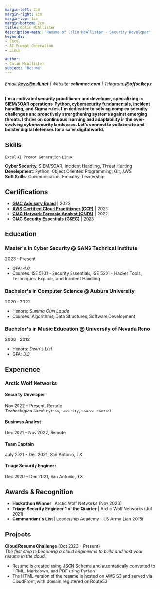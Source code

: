 ```yaml
---
margin-left: 2cm
margin-right: 2cm
margin-top: 1cm
margin-bottom: 2cm
title: Colin McAllister
description-meta: 'Resume of Colin McAllister - Security Developer'
keywords:
- Excel
- AI Prompt Generation
- Linux

author:
- Colin McAllister
subject: 'Resume'
---
```

###### Email: **keyz@null.net** | Website: **colinmca.com** | Telegram: **@offsetkeyz**

#### I'm a motivated security practitioner and developer, specializing in SIEM/SOAR operations, Python, cybersecurity fundamentals, incident handling, and Sigma rules. I'm dedicated to solving complex security challenges and proactively strengthening systems against emerging threats. I thrive on continuous learning and adaptability in the ever-evolving cybersecurity landscape. Let's connect to collaborate and bolster digital defenses for a safer digital world.

## Skills

```Excel```
```AI Prompt Generation```
```Linux```

**Cyber Security**: SIEM/SOAR, Incident Handling, Threat Hunting  
**Development**: Python, Object Oriented Programming, Git, AWS  
**Soft Skills**: Communication, Empathy, Leadership  

## Certifications

- **[GIAC Advisory Board](https://www.credly.com/badges/144c9ca4-ff0e-479e-aef6-7fd2c4d344f0/public_url)** | 2023
- **[AWS Certified Cloud Practitioner (CCP)](https://www.credly.com/badges/febe16fe-eece-4852-be1d-c57db1e1087b/public_url)** | 2023
- **[GIAC Network Forensic Analyst (GNFA)](https://www.credly.com/badges/d5ca28ac-7c6e-4baa-beb8-56d4ed5bd3c4/public_url)** | 2022
- **[GIAC Security Essentials (GSEC)](https://www.credly.com/badges/d283e815-124b-4cb1-ba60-149a1a73bf05/public_url)** | 2023

## Education

### Master's in Cyber Security @ SANS Technical Institute
2023 - Present  
- GPA: *4.0*  
- Courses: ISE 5101 - Security Essentials, ISE 5201 - Hacker Tools, Techniques, Exploits, and Incident Handling  
  
### Bachelor's in Computer Science @ Auburn University
2020 - 2021  
- Honors: *Summa Cum Laude*  
- Courses: Algorithms, Data Structures, Software Development  
  
### Bachelor's in Music Education @ University of Nevada Reno
2008 - 2012  
- Honors: *Dean's List*  
- GPA: *3.3*  
  

## Experience

### Arctic Wolf Networks  
#### Security Developer  
Nov 2022 - Present, Remote  
*Technologies Used*: ```Python```, ```Security```, ```Source Control```  

#### Business Analyst  
Dec 2021 - Nov 2022, Remote  

#### Team Captain  
July 2021 - Dec 2021, San Antonio, TX  

#### Triage Security Engineer  
Dec 2020 - Dec 2021, San Antonio, TX  


## Awards & Recognition

- **Hackathon Winner** | Arctic Wolf Networks (Nov 2023)  
- **Triage Security Engineer 1 of the Quarter** | Arctic Wolf Networks (Jul 2021)  
- **Commandant's List** | Leadership Academy - US Army (Jan 2015)  

## Projects

**Cloud Resume Challenge** (Oct 2023 - Present)  
*The first step to becoming a cloud engineer is to build and host your resume in the cloud.*  
- Resume is created using JSON Schema and automatically converted to HTML, Markdown, and PDF using Python  
- The HTML version of the resume is hosted on AWS S3 and served via CloudFront, with domain registered on Route53  



<!-- pandoc colins_resume.md -f markdown -t html -c resume-stylesheet.css -s -o resume.html -->
<!-- wkhtmltopdf --enable-local-file-access resume.html resume.pdf -->